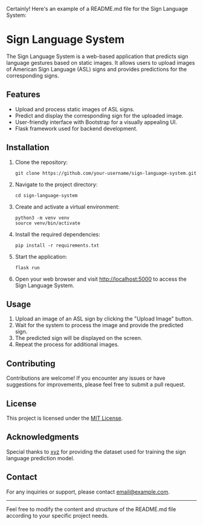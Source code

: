 Certainly! Here's an example of a README.md file for the Sign Language System:

# Sign Language System

The Sign Language System is a web-based application that predicts sign language gestures based on static images. It allows users to upload images of American Sign Language (ASL) signs and provides predictions for the corresponding signs.

## Features

- Upload and process static images of ASL signs.
- Predict and display the corresponding sign for the uploaded image.
- User-friendly interface with Bootstrap for a visually appealing UI.
- Flask framework used for backend development.

## Installation

1. Clone the repository:

   ```
   git clone https://github.com/your-username/sign-language-system.git
   ```

2. Navigate to the project directory:

   ```
   cd sign-language-system
   ```

3. Create and activate a virtual environment:

   ```
   python3 -m venv venv
   source venv/bin/activate
   ```

4. Install the required dependencies:

   ```
   pip install -r requirements.txt
   ```

5. Start the application:

   ```
   flask run
   ```

6. Open your web browser and visit [http://localhost:5000](http://localhost:5000) to access the Sign Language System.

## Usage

1. Upload an image of an ASL sign by clicking the "Upload Image" button.
2. Wait for the system to process the image and provide the predicted sign.
3. The predicted sign will be displayed on the screen.
4. Repeat the process for additional images.

## Contributing

Contributions are welcome! If you encounter any issues or have suggestions for improvements, please feel free to submit a pull request.

## License

This project is licensed under the [MIT License](LICENSE).

## Acknowledgments

Special thanks to [xyz](https://github.com/xyz) for providing the dataset used for training the sign language prediction model.

## Contact

For any inquiries or support, please contact [email@example.com](mailto:email@example.com).

---

Feel free to modify the content and structure of the README.md file according to your specific project needs.